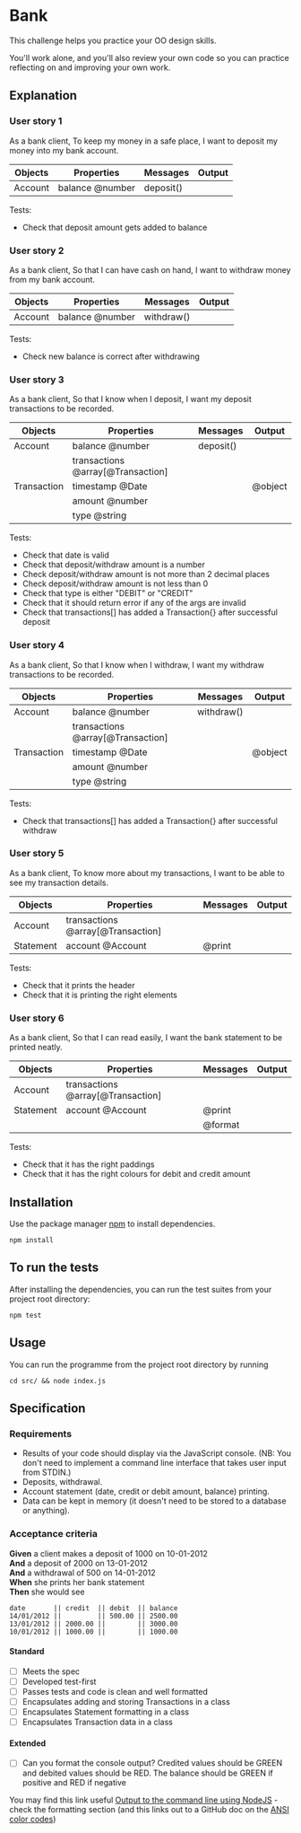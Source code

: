 # Bank

This challenge helps you practice your OO design skills.

You'll work alone, and you'll also review your own code so you can practice reflecting on and improving your own work.

## Explanation

### User story 1

As a bank client, 
To keep my money in a safe place,
I want to deposit my money into my bank account. 

| Objects | Properties      | Messages  | Output |
| ------- | --------------- | --------- | ------ |
| Account | balance @number | deposit() |        |

Tests:
<ul>
    <li>Check that deposit amount gets added to balance</li>
</ul>

### User story 2

As a bank client, 
So that I can have cash on hand,
I want to withdraw money from my bank account.

| Objects | Properties      | Messages   | Output |
| ------- | --------------- | ---------- | ------ |
| Account | balance @number | withdraw() |        |

Tests:
<ul>
    <li>Check new balance is correct after withdrawing</li>
</ul>

### User story 3

As a bank client, 
So that I know when I deposit,
I want my deposit transactions to be recorded. 

| Objects     | Properties                        | Messages  | Output  |
| ----------- | --------------------------------- | --------- | ------- |
| Account     | balance @number                   | deposit() |         |
|             | transactions @array[@Transaction] |           |         |
| Transaction | timestamp @Date                   |           | @object |
|             | amount @number                    |           |         |
|             | type @string                      |           |         |

Tests:
<ul>
    <li>Check that date is valid</li>
    <li>Check that deposit/withdraw amount is a number</li>
    <li>Check deposit/withdraw amount is not more than 2 decimal places</li>
    <li>Check deposit/withdraw amount is not less than 0</li>
    <li>Check that type is either "DEBIT" or "CREDIT"</li>
    <li>Check that it should return error if any of the args are invalid</li>
    <li>Check that transactions[] has added a Transaction{} after successful deposit</li>
</ul>

### User story 4

As a bank client,
So that I know when I withdraw, 
I want my withdraw transactions to be recorded. 

| Objects     | Properties                        | Messages   | Output  |
| ----------- | --------------------------------- | ---------- | ------- |
| Account     | balance @number                   | withdraw() |         |
|             | transactions @array[@Transaction] |            |         |
| Transaction | timestamp @Date                   |            | @object |
|             | amount @number                    |            |         |
|             | type @string                      |            |         |

Tests:
<ul>
    <li>Check that transactions[] has added a Transaction{} after successful withdraw</li>
</ul>

### User story 5

As a bank client,
To know more about my transactions,
I want to be able to see my transaction details. 

| Objects   | Properties                        | Messages | Output |
| --------- | --------------------------------- | -------- | ------ |
| Account   | transactions @array[@Transaction] |          |        |
| Statement | account @Account                  | @print   |        |

Tests: 
<ul>
    <li>Check that it prints the header</li>
    <li>Check that it is printing the right elements</li>
</ul>

### User story 6

As a bank client,
So that I can read easily,
I want the bank statement to be printed neatly.

| Objects   | Properties                        | Messages | Output |
| --------- | --------------------------------- | -------- | ------ |
| Account   | transactions @array[@Transaction] |          |        |
| Statement | account @Account                  | @print   |        |
|           |                                   | @format  |        |

Tests: 
<ul>
    <li>Check that it has the right paddings</li>
    <li>Check that it has the right colours for debit and credit amount</li>
</ul>



## Installation
Use the package manager [npm](https://docs.npmjs.com/cli/v9/commands/npm-install) to install dependencies.
```
npm install
```

## To run the tests
After installing the dependencies, you can run the test suites from your project root directory: 
```
npm test
```

## Usage
You can run the programme from the project root directory by running
```
cd src/ && node index.js
```

## Specification

### Requirements

* Results of your code should display via the JavaScript console.  (NB: You don't need to implement a command line interface that takes user input from STDIN.)
* Deposits, withdrawal.
* Account statement (date, credit or debit amount, balance) printing.
* Data can be kept in memory (it doesn't need to be stored to a database or anything).

### Acceptance criteria

**Given** a client makes a deposit of 1000 on 10-01-2012  
**And** a deposit of 2000 on 13-01-2012  
**And** a withdrawal of 500 on 14-01-2012  
**When** she prints her bank statement  
**Then** she would see

```
date       || credit  || debit  || balance
14/01/2012 ||         || 500.00 || 2500.00
13/01/2012 || 2000.00 ||        || 3000.00
10/01/2012 || 1000.00 ||        || 1000.00
```


#### Standard
- [ ] Meets the spec
- [ ] Developed test-first
- [ ] Passes tests and code is clean and well formatted
- [ ] Encapsulates adding and storing Transactions in a class
- [ ] Encapsulates Statement formatting in a class
- [ ] Encapsulates Transaction data in a class

#### Extended
- [ ] Can you format the console output?  Credited values should be GREEN and debited values should be RED.  The balance should be GREEN if positive and RED if negative

You may find this link useful [Output to the command line using NodeJS](https://nodejs.dev/en/learn/output-to-the-command-line-using-nodejs/) - check the formatting section (and this links out to a GitHub doc on the [ANSI color codes](https://gist.github.com/iamnewton/8754917))
